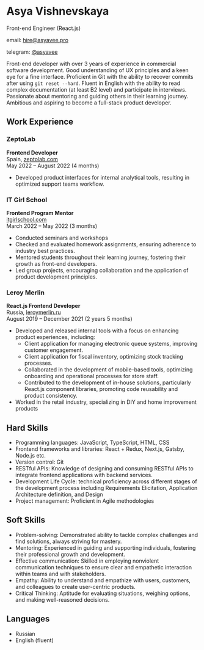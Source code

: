 # Asya Vishnevskaya
Front-end Engineer (React.js)

email:  hire@asyavee.pro
        
telegram: [@asyavee](http://t.me/asyavee])

Front-end developer with over 3 years of experience in commercial software development. Good understanding of UX principles and a keen eye for a fine interface. Proficient in Git with the ability to recover commits after using `git reset --hard`.
Fluent in English with the ability to read complex documentation (at least B2 level) and participate in interviews.
Passionate about mentoring and guiding others in their learning journey. Ambitious and aspiring to become a full-stack product developer.

## Work Experience

### ZeptoLab
**Frontend Developer**  
Spain, [zeptolab.com](http://zeptolab.com)  
May 2022 – August 2022 (4 months)

- Developed product interfaces for internal analytical tools, resulting in optimized support teams workflow.

### IT Girl School
**Frontend Program Mentor**  
[itgirlschool.com](http://itgirlschool.com)  
March 2022 – May 2022 (3 months)

- Conducted seminars and workshops
- Checked and evaluated homework assignments, ensuring adherence to industry best practices.
- Mentored students throughout their learning journey, fostering their growth as front-end developers.
- Led group projects, encouraging collaboration and the application of product development principles.

### Leroy Merlin
**React.js Frontend Developer**  
Russia, [leroymerlin.ru](http://leroymerlin.ru)  
August 2019 – December 2021 (2 years 5 months)

- Developed and released internal tools with a focus on enhancing product experiences, including:
  - Client application for managing electronic queue systems, improving customer engagement.
  - Client application for fiscal inventory, optimizing stock tracking processes.
  - Collaborated in the development of mobile-based tools, optimizing onboarding and operational processes for store staff.
  - Contributed to the development of in-house solutions, particularly React.js component libraries, promoting code reusability and product consistency.
- Worked in the retail industry, specializing in DIY and home improvement products


## Hard Skills

- Programming languages: JavaScript, TypeScript, HTML, CSS
- Frontend frameworks and libraries: React + Redux, Next.js, Gatsby, Node.js etc.
- Version control: Git
- RESTful APIs: Knowledge of designing and consuming RESTful APIs to integrate frontend applications with backend services.
- Development Life Cycle: technical proficiency across different stages of the development process including Requirements Elicitation, Application Architecture definition, and Design
- Project management: Proficient in Agile methodologies

## Soft Skills

- Problem-solving: Demonstrated ability to tackle complex challenges and find solutions, always striving for mastery.
- Mentoring: Experienced in guiding and supporting individuals, fostering their professional growth and development.
- Effective communication: Skilled in employing nonviolent communication techniques to ensure clear and empathetic interaction within teams and with stakeholders.
- Empathy: Ability to understand and empathize with users, customers, and colleagues to create user-centric products.
- Critical Thinking: Aptitude for evaluating situations, weighing options, and making well-reasoned decisions.


## Languages

- Russian
- English (fluent)

